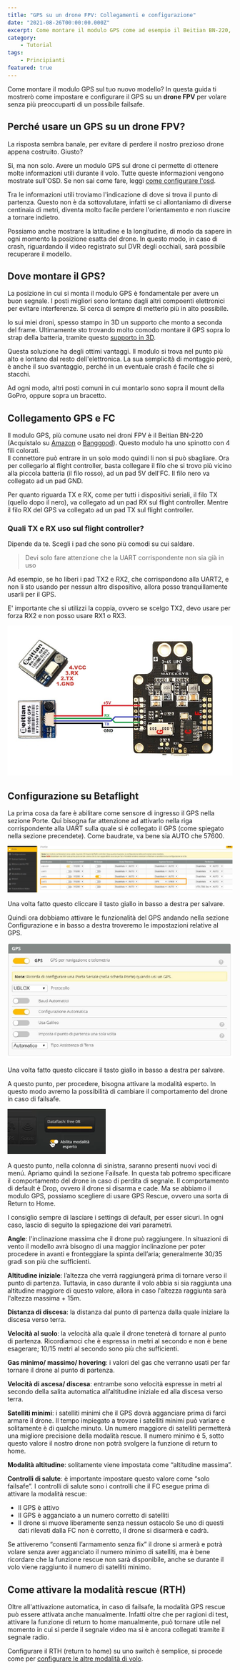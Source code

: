 ```yaml
---
title: "GPS su un drone FPV: Collegamenti e configurazione"
date: "2021-08-26T00:00:00.000Z"
excerpt: Come montare il modulo GPS come ad esempio il Beitian BN-220, su un drone FPV da racing? In questo articolo spiego come collegare il GPS e configurarlo in modo da utilizzare GPS Rescue su Betaflight
category: 
    - Tutorial
tags: 
    - Principianti
featured: true
---
```


Come montare il modulo GPS sul tuo nuovo modello? In questa guida ti mostrerò come impostare e configurare il GPS su un **drone FPV** per volare senza più preoccuparti di un possibile failsafe.

## Perché usare un GPS su un drone FPV?
La risposta sembra banale, per evitare di perdere il nostro prezioso drone appena costruito. Giusto?

Si, ma non solo. Avere un modulo GPS sul drone ci permette di ottenere molte informazioni utili durante il volo. Tutte queste informazioni vengono mostrate sull'OSD. Se non sai come fare, leggi [come configurare l'osd](https://lucafpv.com/configurare-osd-betaflight).

Tra le informazioni utili troviamo l'indicazione di dove si trova il punto di partenza. Questo non è da sottovalutare, infatti se ci allontaniamo di diverse centinaia di metri, diventa molto facile perdere l'orientamento e non riuscire a tornare indietro.

Possiamo anche mostrare la latitudine e la longitudine, di modo da sapere in ogni momento la posizione esatta del drone. In questo modo, in caso di crash, riguardando il video registrato sul DVR degli occhiali, sarà possibile recuperare il modello.


## Dove montare il GPS? 

La posizione in cui si monta il modulo GPS è fondamentale per avere un buon segnale. I posti migliori sono lontano dagli altri compoenti elettronici per evitare interferenze. Si cerca di sempre di metterlo più in alto possibile. 

Io sui miei droni, spesso stampo in 3D un supporto che monto a seconda del frame. Ultimamente sto trovando molto comodo montare il GPS sopra lo strap della batteria, tramite questo [supporto in 3D](https://www.thingiverse.com/thing:3217191). 

Questa soluzione ha degli ottimi vantaggi. Il modulo si trova nel punto più alto e lontano dal resto dell'elettronica. La sua semplicità di montaggio però, è anche il suo svantaggio, perché in un eventuale crash é facile che si stacchi.

Ad ogni modo, altri posti comuni in cui montarlo sono sopra il mount della GoPro, oppure sopra un bracetto. 


## Collegamento GPS e FC

Il modulo GPS, più comune usato nei droni FPV è il Beitian BN-220 (Acquistalo su [Amazon](https://amzn.to/2WoRamu) o [Banggood](https://www.banggood.com/custlink/mKmd4V9K5P)). Questo modulo ha uno spinotto con 4 fili colorati.  
Il connettore può entrare in un solo modo quindi li non si può sbagliare. Ora per collegarlo al flight controller, basta collegare il filo che si trovo più vicino alla piccola batteria (il filo rosso), ad un pad 5V dell'FC. Il filo nero va collegato ad un pad GND. 

Per quanto riguarda TX e RX, come per tutti i dispositivi seriali, il filo TX (quello dopo il nero), va collegato ad un pad RX sul flight controller. Mentre il filo RX del GPS va collegato ad un pad TX sul flight controller.

### Quali TX e RX uso sul flight controller?

Dipende da te. Scegli i pad che sono più comodi su cui saldare. 
> Devi solo fare attenzione che la UART corrispondente non sia già in uso

Ad esempio, se ho liberi i pad TX2 e RX2, che corrispondono alla UART2, e non li sto usando per nessun altro dispositivo, allora posso tranquillamente usarli per il GPS. 

E' importante che si utilizzi la coppia, ovvero se scelgo TX2, devo usare per forza RX2 e non posso usare RX1 o RX3. 

![Cablaggio per il GPS](./collegamento_gps_fc.jpg)

## Configurazione su Betaflight

La prima cosa da fare è abilitare come sensore di ingresso il GPS nella sezione Porte. Qui bisogna far attenzione ad attivarlo nella riga corrispondente alla UART sulla quale si è collegato il GPS (come spiegato nella sezione precendete). Come baudrate, va bene sia AUTO che 57600. 

![Configurazione porta GPS](./porte_betaflight.jpg)

Una volta fatto questo cliccare il tasto giallo in basso a destra per salvare.

Quindi ora dobbiamo attivare le funzionalità del GPS andando nella sezione Configurazione e in basso a destra troveremo le impostazioni relative al GPS.

![Configurazione GPS](./gps_config_betaflight.jpg)

Una volta fatto questo cliccare il tasto giallo in basso a destra per salvare.

A questo punto, per procedere, bisogna attivare la modalità esperto. In questo modo avremo la possibilità di cambiare il comportamento del drone in caso di failsafe.

![Modalità esperto](./expert_mode.png)

A questo punto, nella colonna di sinistra, saranno presenti nuovi voci di menú. Apriamo quindi la sezione Failsafe. In questa tab potremo specificare il comportamento del drone in caso di perdita di segnale. Il comportamento di default è Drop, ovvero il drone si disarma e cade. Ma se abbiamo il modulo GPS, possiamo scegliere di usare GPS Rescue, ovvero una sorta di Return to Home.

I consiglio sempre di lasciare i settings di default, per esser sicuri. In ogni caso, lascio di seguito la spiegazione dei vari parametri.

**Angle**: l'inclinazione massima che il drone può raggiungere. In situazioni di vento il modello avrà bisogno di una maggior inclinazione per poter procedere in avanti e fronteggiare la spinta dell’aria; generalmente 30/35 gradi son più che sufficienti.

**Altitudine iniziale**: l’altezza che verrà raggiungerà prima di tornare verso il punto di partenza. Tuttavia, in caso durante il volo abbia si sia raggiunta una altitudine maggiore di questo valore, allora in caso l'altezza raggiunta sarà l'altezza massima + 15m. 

**Distanza di discesa**: la distanza dal punto di partenza dalla quale iniziare la discesa verso terra.

**Velocità al suolo**: la velocità alla quale il drone teneterà di tornare al punto di partenza. Ricordiamoci che è espressa in metri al secondo e non è bene esagerare; 10/15 metri al secondo sono più che sufficienti.

**Gas minimo/ massimo/ hovering**: i valori del gas che verranno usati per far tornare il drone al punto di partenza.

**Velocità di ascesa/ discesa**: entrambe sono velocità espresse in metri al secondo della salita automatica all’altitudine iniziale ed alla discesa verso terra.

**Satelliti minimi**: i satelliti minimi che il GPS dovrà agganciare prima di farci armare il drone. Il tempo impiegato a trovare i satelliti minimi può variare e solitamente è di qualche minuto. Un numero maggiore di satelliti permetterà una migliore precisione della modalità rescue. Il numero minimo è 5, sotto questo valore il nostro drone non potrà svolgere la funzione di return to home.

**Modalità altitudine**: solitamente viene impostata come “altitudine massima”.

**Controlli di salute**: è importante impostare questo valore come “solo failsafe”. I controlli di salute sono i controlli che il FC esegue prima di attivare la modalità rescue:

- Il GPS è attivo
- Il GPS è agganciato a un numero corretto di satelliti
- Il drone si muove liberamente senza nessun ostacolo
Se uno di questi dati rilevati dalla FC non è corretto, il drone si disarmerà e cadrà.

Se attiveremo “consenti l’armamento senza fix” il drone si armerà e potrà volare senza aver agganciato il numero minimo di satelliti, ma è bene ricordare che la funzione rescue non sarà disponibile, anche se durante il volo viene raggiunto il numero di satelliti minimo.

## Come attivare la modalità rescue (RTH)

Oltre all'attivazione automatica, in caso di failsafe, la modalità GPS rescue può essere attivata anche manualmente. Infatti oltre che per ragioni di test, attivare la funzione di return to home manualmente, può tornare utile nel momento in cui si perde il segnale video ma si è ancora collegati tramite il segnale radio.

Configurare il RTH (return to home) su uno switch è semplice, si procede come per [configurare le altre modalità di volo](https://lucafpv.com/modalita-di-volo-betaflight/). 